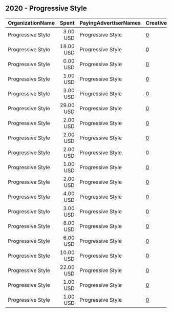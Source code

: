 ## 2020 - Progressive Style 
|OrganizationName|Spent|PayingAdvertiserNames|CreativeUrls|Impressions|Genders|AgeBrackets|CountryCodes|BillingAddresses|CandidateBallotInformation|
|:---|---:|:---|:---|---:|:---|:---|:---|:---|:---|
|Progressive Style|3.00 USD|Progressive Style|[0](https://www.snap.com/political-ads/asset/a36a70fc639993d14c3b70c5b6d13f8ae70402fb72d66f99dabfb397aae6e13e?mediaType=png)|573||18+|united states|"320 Gold Ave SW,Albuquerque,87102,US"||
|Progressive Style|18.00 USD|Progressive Style|[0](https://www.snap.com/political-ads/asset/35182359185608060cc5db22a5322fff947dffd00a8017fd9b66a6fdf34f5d19?mediaType=mp4)|7,397|FEMALE|21-45|united states|"320 Gold Ave SW,Albuquerque,87102,US"||
|Progressive Style|0.00 USD|Progressive Style|[0](https://www.snap.com/political-ads/asset/1867f0be1581585adee7156f6ec5c52c74198fccb1aa0a69db5f386290ae3b69?mediaType=png)|47||18+|united states|"320 Gold Ave SW,Albuquerque,87102,US"||
|Progressive Style|1.00 USD|Progressive Style|[0](https://www.snap.com/political-ads/asset/0515a22e128aff7bae8fd0bd7ae9915f034149602f71928a2d376654895aab4f?mediaType=mp4)|317|FEMALE|21-45|united states|"320 Gold Ave SW,Albuquerque,87102,US"||
|Progressive Style|3.00 USD|Progressive Style|[0](https://www.snap.com/political-ads/asset/a36a70fc639993d14c3b70c5b6d13f8ae70402fb72d66f99dabfb397aae6e13e?mediaType=png)|795||18+|united states|"320 Gold Ave SW,Albuquerque,87102,US"||
|Progressive Style|29.00 USD|Progressive Style|[0](https://www.snap.com/political-ads/asset/c31cfc407b55116523f3017c53a40339951dd0b9193e120086752aa86fb6f5cc?mediaType=mp4)|12,489|MALE|21-45|united states|"320 Gold Ave SW,Albuquerque,87102,US"||
|Progressive Style|2.00 USD|Progressive Style|[0](https://www.snap.com/political-ads/asset/1867f0be1581585adee7156f6ec5c52c74198fccb1aa0a69db5f386290ae3b69?mediaType=png)|254||18+|united states|"320 Gold Ave SW,Albuquerque,87102,US"||
|Progressive Style|2.00 USD|Progressive Style|[0](https://www.snap.com/political-ads/asset/1867f0be1581585adee7156f6ec5c52c74198fccb1aa0a69db5f386290ae3b69?mediaType=png)|242||18+|united states|"320 Gold Ave SW,Albuquerque,87102,US"||
|Progressive Style|2.00 USD|Progressive Style|[0](https://www.snap.com/political-ads/asset/c31cfc407b55116523f3017c53a40339951dd0b9193e120086752aa86fb6f5cc?mediaType=mp4)|1,037|MALE|21-45|united states|"320 Gold Ave SW,Albuquerque,87102,US"||
|Progressive Style|1.00 USD|Progressive Style|[0](https://www.snap.com/political-ads/asset/1867f0be1581585adee7156f6ec5c52c74198fccb1aa0a69db5f386290ae3b69?mediaType=png)|245||18+|united states|"320 Gold Ave SW,Albuquerque,87102,US"||
|Progressive Style|2.00 USD|Progressive Style|[0](https://www.snap.com/political-ads/asset/a36a70fc639993d14c3b70c5b6d13f8ae70402fb72d66f99dabfb397aae6e13e?mediaType=png)|521||18+|united states|"320 Gold Ave SW,Albuquerque,87102,US"||
|Progressive Style|4.00 USD|Progressive Style|[0](https://www.snap.com/political-ads/asset/a36a70fc639993d14c3b70c5b6d13f8ae70402fb72d66f99dabfb397aae6e13e?mediaType=png)|618||18+|united states|"320 Gold Ave SW,Albuquerque,87102,US"||
|Progressive Style|3.00 USD|Progressive Style|[0](https://www.snap.com/political-ads/asset/a36a70fc639993d14c3b70c5b6d13f8ae70402fb72d66f99dabfb397aae6e13e?mediaType=png)|384||18+|united states|"320 Gold Ave SW,Albuquerque,87102,US"||
|Progressive Style|8.00 USD|Progressive Style|[0](https://www.snap.com/political-ads/asset/5900d74dfc890689669c0679f0fa89957b09276c52e980347f9c0c76a5bde9bc?mediaType=mp4)|2,920|MALE|21-45|united states|"320 Gold Ave SW,Albuquerque,87102,US"||
|Progressive Style|6.00 USD|Progressive Style|[0](https://www.snap.com/political-ads/asset/a36a70fc639993d14c3b70c5b6d13f8ae70402fb72d66f99dabfb397aae6e13e?mediaType=png)|1,291||18+|united states|"320 Gold Ave SW,Albuquerque,87102,US"||
|Progressive Style|10.00 USD|Progressive Style|[0](https://www.snap.com/political-ads/asset/35182359185608060cc5db22a5322fff947dffd00a8017fd9b66a6fdf34f5d19?mediaType=mp4)|2,937|FEMALE|21-45|united states|"320 Gold Ave SW,Albuquerque,87102,US"||
|Progressive Style|22.00 USD|Progressive Style|[0](https://www.snap.com/political-ads/asset/5900d74dfc890689669c0679f0fa89957b09276c52e980347f9c0c76a5bde9bc?mediaType=mp4)|9,999|MALE|21-45|united states|"320 Gold Ave SW,Albuquerque,87102,US"||
|Progressive Style|1.00 USD|Progressive Style|[0](https://www.snap.com/political-ads/asset/1867f0be1581585adee7156f6ec5c52c74198fccb1aa0a69db5f386290ae3b69?mediaType=png)|218||18+|united states|"320 Gold Ave SW,Albuquerque,87102,US"||
|Progressive Style|1.00 USD|Progressive Style|[0](https://www.snap.com/political-ads/asset/1867f0be1581585adee7156f6ec5c52c74198fccb1aa0a69db5f386290ae3b69?mediaType=png)|324||18+|united states|"320 Gold Ave SW,Albuquerque,87102,US"||
